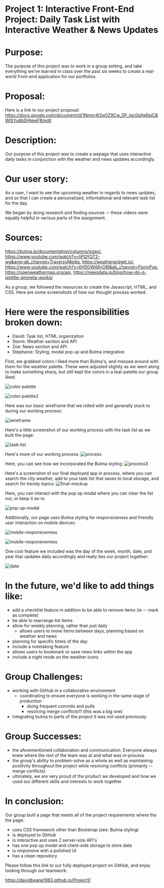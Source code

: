 # **Project 1: Interactive Front-End Project: Daily Task List with Interactive Weather & News Updates**

# Purpose:
The purpose of this project was to work in a group setting, and take everything we've learned in class over the past six weeks to create a real-world front-end application for our portfolios.

# Proposal:
Here is a link to our project proposal: https://docs.google.com/document/d/1Nmnr4t2qOZ9Cw_5P_Igc0qXeRajCBWISYu6bSHtewF8/edit

# Description: 
Our purpose of this project was to create a wepage that uses interactive daily tasks in conjunction with the weather and news updates accordingly.

# Our user story: 
As a user,
I want to see the upcoming weather in regards to news updates, and so
that I can create a personalized, informational and relevant task list for the day.

We began by doing research and finding sources -- these videos were equally helpful in various parts of the assignment.

# Sources:
https://bulma.io/documentation/columns/sizes/, https://www.youtube.com/watch?v=IiPQYQT2-wg&amp;ab_channel=TraversyMedia, https://weatherwidget.io/, https://www.youtube.com/watch?v=XH5OW46yO8I&ab_channel=FlorinPop, https://openweathermap.org/api, https://newsdata.io/blog/how-do-q-qintitle-qinmeta-works/ 

As a group, we followed the resources to create the Javascript, HTML, and CSS. Here are some screenshots of how our thought process worked. 

# Here were the responsibilities broken down:

- David: Task list, HTML organization
- Storm: Weather section and API
- Zoe: News section and API
- Stephanie: Styling, modal pop up and Bulma integration

First, we grabbed colors I liked more than Bulma's, and messed around with them for the weather palette. These were adjusted slightly as we went along to make something sharp, but still kept the colors in a teal-palette our group liked.

![color-palette](./assets/images/images/colors.png)

![color-palette2](./assets/images/images/color2.png)

Here was our basic wireframe that we rolled with and generally stuck to during our working process:

![wireframe](./assets/images/images/wireframe.png)

Here's a little screenshot of our working process with the task list as we built the page:

![task-list](./assets/images/images/working-process.png)

Here's more of our working process:
![process](./assets/images/images/working-process-2.png)

Here, you can see how we incorporated the Bulma styling:
![process3](./assets/images/images/working-process-3.png)

Here's a screenshot of our final deployed app in process, where you can search the city weather, add to your task list that saves to local storage, and search for trendy topics:
![final-mockup](./assets/images/images/final.png)

Here, you can interact with the pop up modal where you can clear the list out, or keep it as-is:

![pop-up-modal](./assets/images/images/pop-up-modal.png)

Additionally, our page uses Bulma styling for responsiveness and friendly user interaction on mobile devices:

![mobile-responsiveness](./assets/images/images/mobile.png)

![mobile-responsiveness](./assets/images/images/mobile-2.png)

One cool feature we included was the day of the week, month, date, and year that updates daily accordingly and really ties our project together:

![date](./assets/images/images/date-change.png)

# In the future, we'd like to add things like:
- add a checklist feature in addition to be able to remove items (ie -- mark as complete)
- be able to rearrange list items
- allow for weekly planning, rather than just daily
    - allows users to move items between days, planning based on weather and news
- planning for specific times of the day
- include a notetaking feature
- allows users to bookmark or save news links within the app
- include a night mode on the weather icons

# Group Challenges:
- working with GitHub in a collaborative environment
    - coordinating to ensure everyone is working in the same stage of production
        - doing frequent commits and pulls
        - resolving merge conflicts!!! (this was a big one)
- integrating bulma to parts of the project it was not used previously

# Group Successes:
- the aforementioned collaboration and communication. Everyone always knew where the rest of the team was at and what was in-process
- the group's ability to problem-solve as a whole as well as maintaining positivity throughout the project while resolving conflicts (primarily -- merge conflicts)
- ultimately, we are very proud of the product we developed and how we used our different skills and interests to work together

# In conclusion:
Our group built a page that meets all of the project requirements where the the page:
- uses CSS framework other than Bootstrap (see: Bulma styling)
- is deployed to GitHub
- is interactive and uses 2 server-size API's
- has one pop up modal and client-side storage to store data
- is responsive with a polished UI
- has a clean repository

Please follow this link to our fully deployed project on GitHub, and enjoy looking through our teamwork:

https://davidbeane1983.github.io/Project1/